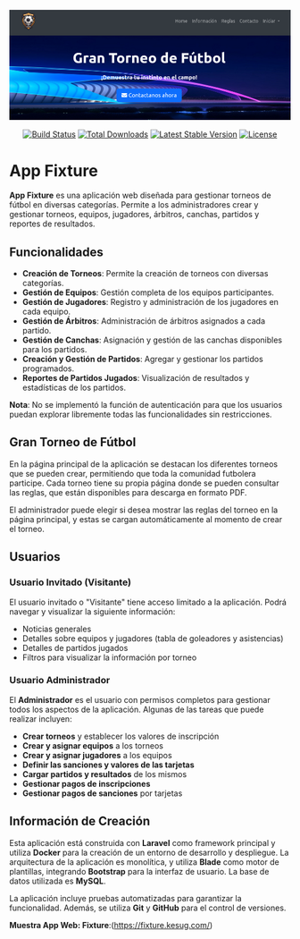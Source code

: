 <p align="center">
  <img src="public/img/Torneo_Futbol.png" alt="Logo">
</p>
<p align="center">
<a href="https://github.com/laravel/framework/actions"><img src="https://github.com/laravel/framework/workflows/tests/badge.svg" alt="Build Status"></a>
<a href="https://packagist.org/packages/laravel/framework"><img src="https://img.shields.io/packagist/dt/laravel/framework" alt="Total Downloads"></a>
<a href="https://packagist.org/packages/laravel/framework"><img src="https://img.shields.io/packagist/v/laravel/framework" alt="Latest Stable Version"></a>
<a href="https://packagist.org/packages/laravel/framework"><img src="https://img.shields.io/packagist/l/laravel/framework" alt="License"></a>
</p>

# App Fixture

**App Fixture** es una aplicación web diseñada para gestionar torneos de fútbol en diversas categorías. Permite a los administradores crear y gestionar torneos, equipos, jugadores, árbitros, canchas, partidos y reportes de resultados.

## Funcionalidades

- **Creación de Torneos**: Permite la creación de torneos con diversas categorías.
- **Gestión de Equipos**: Gestión completa de los equipos participantes.
- **Gestión de Jugadores**: Registro y administración de los jugadores en cada equipo.
- **Gestión de Árbitros**: Administración de árbitros asignados a cada partido.
- **Gestión de Canchas**: Asignación y gestión de las canchas disponibles para los partidos.
- **Creación y Gestión de Partidos**: Agregar y gestionar los partidos programados.
- **Reportes de Partidos Jugados**: Visualización de resultados y estadísticas de los partidos.

**Nota**: No se implementó la función de autenticación para que los usuarios puedan explorar libremente todas las funcionalidades sin restricciones.

## Gran Torneo de Fútbol

En la página principal de la aplicación se destacan los diferentes torneos que se pueden crear, permitiendo que toda la comunidad futbolera participe. Cada torneo tiene su propia página donde se pueden consultar las reglas, que están disponibles para descarga en formato PDF.

El administrador puede elegir si desea mostrar las reglas del torneo en la página principal, y estas se cargan automáticamente al momento de crear el torneo.

## Usuarios

### Usuario Invitado (Visitante)

El usuario invitado o "Visitante" tiene acceso limitado a la aplicación. Podrá navegar y visualizar la siguiente información:

- Noticias generales
- Detalles sobre equipos y jugadores (tabla de goleadores y asistencias)
- Detalles de partidos jugados
- Filtros para visualizar la información por torneo

### Usuario Administrador

El **Administrador** es el usuario con permisos completos para gestionar todos los aspectos de la aplicación. Algunas de las tareas que puede realizar incluyen:

- **Crear torneos** y establecer los valores de inscripción
- **Crear y asignar equipos** a los torneos
- **Crear y asignar jugadores** a los equipos
- **Definir las sanciones y valores de las tarjetas**
- **Cargar partidos y resultados** de los mismos
- **Gestionar pagos de inscripciones**
- **Gestionar pagos de sanciones** por tarjetas

## Información de Creación

Esta aplicación está construida con **Laravel** como framework principal y utiliza **Docker** para la creación de un entorno de desarrollo y despliegue. La arquitectura de la aplicación es monolítica, y utiliza **Blade** como motor de plantillas, integrando **Bootstrap** para la interfaz de usuario. La base de datos utilizada es **MySQL**.

La aplicación incluye pruebas automatizadas para garantizar la funcionalidad. Además, se utiliza **Git** y **GitHub** para el control de versiones.

**Muestra App Web: Fixture**:(https://fixture.kesug.com/)
